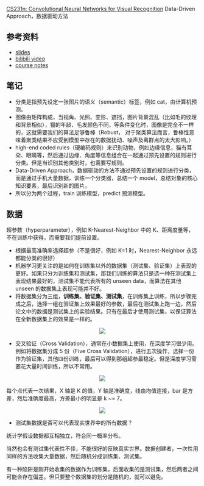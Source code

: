 [CS231n: Convolutional Neural Networks for Visual Recognition](http://cs231n.stanford.edu/)
Data-Driven Approach，数据驱动方法

## 参考资料
* [slides](http://cs231n.stanford.edu/slides/2018/cs231n_2018_lecture02.pdf)
* [bilibili video](https://www.bilibili.com/video/av17204303/?p=4)
* [course notes](http://cs231n.github.io/classification/)

## 笔记
* 分类是指预先设定一张图片的语义（semantic）标签，例如 cat，由计算机预测。
* 图像由矩阵构成，当视角、光照、变形、遮挡，图片背景混乱（比如毛的纹理和背景相似），猫的年龄、毛发颜色不同，等条件变化时，图像是完全不一样的，这就需要我们的算法足够鲁棒（Robust，        对于聚类算法而言，鲁棒性意味着聚类结果不应受到模型中存在的数据扰动、噪声及离群点的太大影响。）
* high-end coded rules（硬编码规则）来识别动物，例如边缘信息，猫有耳朵、眼睛等，然后通过边缘、角度等信息组合在一起通过预先设置的规则进行分类。但是当识别其他类别时，也需要写规则。
* Data-Driven Approach，数据驱动的方法不通过预先设置的规则进行分类，而是通过手机大量数据，训练一个分类器，总结一个 model，总结对象的核心知识要素，最后识别新的图片。
* 所以分为两个过程，train 训练模型，predict 预测模型。

## 数据
超参数（hyperparameter），例如 K-Nearest-Neighbor 中的 K、距离度量等，不在训练中获得，而需要我们提前设置。
* 根据最高准确率选择超参（不是很好，例如 K=1 时，Nearest-Neighbor 永远都能分类的很好）
* 机器学习更关注的是如何在训练集以外的数据集（测试集、验证集）上表现的更好。如果只分为训练集和测试集，那我们训练的算法只是选一种在测试集上表现结果最好的，测试集不能代表所有的 unseen data，而算法在其他 unseen 的数据集上表现可能并不好。
* 将数据集分为三组，**训练集、验证集、测试集**，在训练集上训练，所以步骤完成之后，选择一组在验证集上效果最好的参数，最后在测试集上跑一边，然后论文中的数据是测试集上的实验结果。只有在最后才使用测试集，以保证算法在全新数据集上的效果是一样的。
<div align=center>
    <img src="https://tuchuang-1252747889.cosgz.myqcloud.com/2018-10-20-130924.png">
</div>

* 交叉验证（Cross Validation），通常在小数据集上使用，在深度学习很少用。例如将数据集分成 5 份（Five Cross Validation），进行五次操作，选择一份作为验证集，其他四份训练，最后可以得到那组超参最稳定。但是深度学习需要花大量时间训练，所以不常用。
<div align=center>
    <img src="https://tuchuang-1252747889.cosgz.myqcloud.com/2018-10-20-131042.png">
</div>

每个点代表一次结果，X 轴是 K 的值，Y 轴是准确度，线由均值连接，bar 是方差，然后准确度最高，方差最小的明显是 k ~= 7。

<div align=center>
    <img src="https://tuchuang-1252747889.cosgz.myqcloud.com/2018-10-20-131138.png">
</div>


* 测试集数据是否可以代表现实世界中的所有数据？

统计学假设数据都互相独立，符合同一概率分布。

当然也会有测试集代表性不佳，不能很好的反映真实世界。数据创建者，一次性用同样的方法收集大量数据，然后随机分成训练集、测试集。

有一种陷阱是刚开始收集的数据作为训练集，后面收集的是测试集，然后两者之间可能会存在偏差。但只要整个数据集的划分是随机的，就可以避免。



